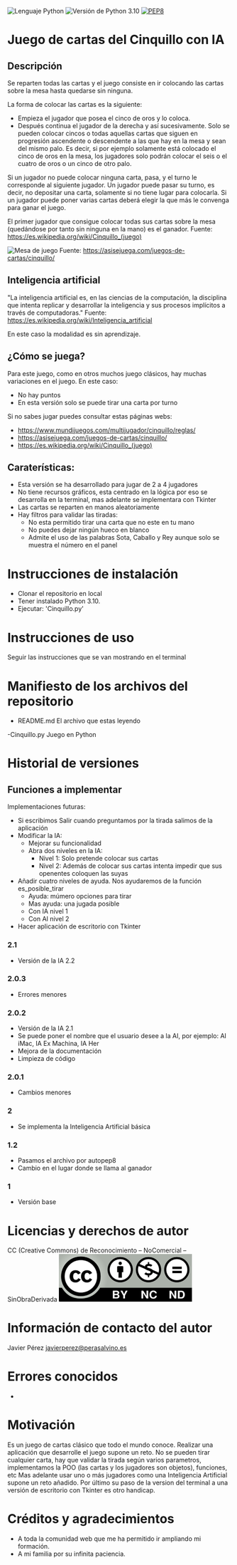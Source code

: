 ![Lenguaje Python](https://img.shields.io/badge/Lenguaje-Python-green)
![Versión de Python 3.10](https://img.shields.io/badge/Versión%20de%20Python-3.10-green)
[![PEP8](https://img.shields.io/badge/code%20style-pep8-orange.svg)](https://www.python.org/dev/peps/pep-0008/)


# Juego de cartas del Cinquillo con IA
## Descripción
Se reparten todas las cartas y el juego consiste en ir colocando las cartas sobre la mesa hasta quedarse sin ninguna.

La forma de colocar las cartas es la siguiente:
- Empieza el jugador que posea el cinco de oros y lo coloca.
- Después continua el jugador de la derecha y así sucesivamente.
Solo se pueden colocar cincos o todas aquellas cartas que siguen en progresión ascendente o descendente a las que hay en la mesa y sean del mismo palo. Es decir, si por ejemplo solamente está colocado el cinco de oros en la mesa, los jugadores solo podrán colocar el seis o el cuatro de oros o un cinco de otro palo.

Si un jugador no puede colocar ninguna carta, pasa, y el turno le corresponde al siguiente jugador. Un jugador puede pasar su turno, es decir, no depositar una carta, solamente si no tiene lugar para colocarla. Si un jugador puede poner varias cartas deberá elegir la que más le convenga para ganar el juego.

El primer jugador que consigue colocar todas sus cartas sobre la mesa (quedándose por tanto sin ninguna en la mano) es el ganador.
Fuente: https://es.wikipedia.org/wiki/Cinquillo_(juego)

![Mesa de juego](https://asisejuega.com/wp-content/uploads/2022/06/Cinquillo-1.jpg)
Fuente: https://asisejuega.com/juegos-de-cartas/cinquillo/


## Inteligencia artificial
"La inteligencia artificial es, en las ciencias de la computación, la disciplina que intenta replicar y desarrollar la inteligencia y sus procesos implícitos a través de computadoras."
Fuente: https://es.wikipedia.org/wiki/Inteligencia_artificial

En este caso la modalidad es sin aprendizaje.


## ¿Cómo se juega?
Para este juego, como en otros muchos juego clásicos, hay muchas variaciones en el juego. En este caso:
- No hay puntos
- En esta versión solo se puede tirar una carta por turno

Si no sabes jugar puedes consultar estas páginas webs:
- https://www.mundijuegos.com/multijugador/cinquillo/reglas/
- https://asisejuega.com/juegos-de-cartas/cinquillo/
- https://es.wikipedia.org/wiki/Cinquillo_(juego)


## Caraterísticas:
- Esta versión se ha desarrollado para jugar de 2 a 4 jugadores
- No tiene recursos gráficos, esta centrado en la lógica por eso se desarrolla en la terminal, mas adelante se implementara con Tkinter
- Las cartas se reparten en manos aleatoriamente
- Hay filtros para validar las tiradas:
  - No esta permitido tirar una carta que no este en tu mano
  - No puedes dejar ningún hueco en blanco
  - Admite el uso de las palabras Sota, Caballo y Rey aunque solo se muestra el número en el panel


# Instrucciones de instalación
- Clonar el repositorio en local
- Tener instalado Python 3.10.
- Ejecutar: 'Cinquillo.py'


# Instrucciones de uso
Seguir las instrucciones que se van mostrando en el terminal


# Manifiesto de los archivos del repositorio
- README.md
  El archivo que estas leyendo

-Cinquillo.py
  Juego en Python


# Historial de versiones
## Funciones a implementar
Implementaciones futuras:
- Si escribimos Salir cuando preguntamos por la tirada salimos de la aplicación
- Modificar la IA:
  - Mejorar su funcionalidad
  - Abra dos niveles en la IA:
    - Nivel 1: Solo pretende colocar sus cartas
    - Nivel 2: Además de colocar sus cartas intenta impedir que sus openentes coloquen las suyas
- Añadir cuatro niveles de ayuda. Nos ayudaremos de la función es_posible_tirar
    - Ayuda: múmero opciones para tirar
    - Mas ayuda: una jugada posible
    - Con IA nivel 1
    - Con AI nivel 2
- Hacer aplicación de escritorio con Tkinter

### 2.1
- Versión de la IA 2.2

### 2.0.3
- Errores menores

### 2.0.2
- Versión de la IA 2.1
- Se puede poner el nombre que el usuario desee a la AI, por ejemplo: AI iMac, IA Ex Machina, IA Her
- Mejora de la documentación
- Limpieza de código

### 2.0.1
- Cambios menores

### 2
- Se implementa la Inteligencia Artificial básica

### 1.2
- Pasamos el archivo por autopep8
- Cambio en el lugar donde se llama al ganador

### 1
- Versión base


# Licencias y derechos de autor
CC (Creative Commons) de Reconocimiento – NoComercial – SinObraDerivada
![CC (Creative Commons) de Reconocimiento – NoComercial – SinObraDerivada](https://raw.githubusercontent.com/JavierPerezManzanaro/Maquetacion-de-masivos-responsive-html-con-noticias/main/Reconocimiento-no-comercial-sin-obra-derivada.png)


# Información de contacto del autor
Javier Pérez
javierperez@perasalvino.es


# Errores conocidos
-


# Motivación
Es un juego de cartas clásico que todo el mundo conoce. Realizar una aplicación que desarrolle el juego supone un reto. No se pueden tirar cualquier carta, hay que validar la tirada según varios parametros, implementamos la POO (las cartas y los jugadores son objetos), funciones, etc
Mas adelante usar uno o más jugadores como una Inteligencia Artificial supone un reto añadido.
Por último su paso de la version del terminal a una versión de escritorio con Tkinter es otro handicap.

# Créditos y agradecimientos
- A toda la comunidad web que me ha permitido ir ampliando mi formación.
- A mi familia por su infinita paciencia.
